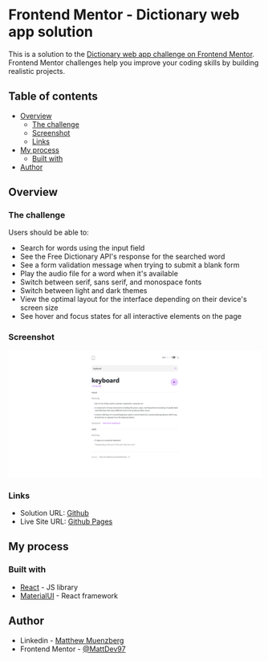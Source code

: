 # Frontend Mentor - Dictionary web app solution

This is a solution to the [Dictionary web app challenge on Frontend Mentor](https://www.frontendmentor.io/challenges/dictionary-web-app-h5wwnyuKFL). Frontend Mentor challenges help you improve your coding skills by building realistic projects. 

## Table of contents

- [Overview](#overview)
  - [The challenge](#the-challenge)
  - [Screenshot](#screenshot)
  - [Links](#links)
- [My process](#my-process)
  - [Built with](#built-with)
- [Author](#author)

## Overview

### The challenge

Users should be able to:

- Search for words using the input field
- See the Free Dictionary API's response for the searched word
- See a form validation message when trying to submit a blank form
- Play the audio file for a word when it's available
- Switch between serif, sans serif, and monospace fonts
- Switch between light and dark themes
- View the optimal layout for the interface depending on their device's screen size
- See hover and focus states for all interactive elements on the page

### Screenshot

![](./Screenshot.png)

### Links

- Solution URL: [Github](https://github.com/MattDev97/fem-dictionary-web-app)
- Live Site URL: [Github Pages](https://mattdev97.github.io/fem-dictionary-web-app/)

## My process

### Built with

- [React](https://reactjs.org/) - JS library
- [MaterialUI](https://mui.com/material-ui/) - React framework

## Author

- Linkedin - [Matthew Muenzberg](https://www.linkedin.com/in/matthew-muenzberg-225311162/)
- Frontend Mentor - [@MattDev97](https://www.frontendmentor.io/profile/MattDev97)
